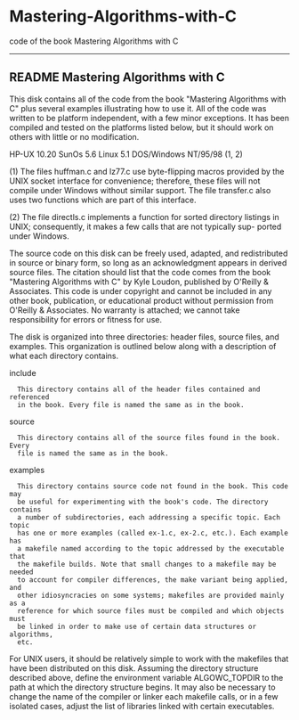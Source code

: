 # Mastering-Algorithms-with-C
code of the book Mastering Algorithms with C

------------------------------------------------------------------------------
README
Mastering Algorithms with C
------------------------------------------------------------------------------

This disk contains all of the code from the book "Mastering Algorithms with C"
plus several examples illustrating how to use it.  All of the code was written
to be platform independent, with a few minor exceptions.  It has been compiled
and tested  on the platforms listed below,  but it should work  on others with
little or no modification.

   HP-UX 10.20
   SunOs 5.6 
   Linux 5.1
   DOS/Windows NT/95/98 (1, 2)

   (1) The files huffman.c and lz77.c use byte-flipping macros provided by the
       UNIX socket interface for convenience; therefore, these  files will not
       compile under Windows without similar support. The file transfer.c also
       uses two functions which are part of this interface.

   (2) The file directls.c implements a function for sorted directory listings
       in UNIX; consequently, it makes a few calls that are not typically sup-
       ported under Windows.

The source code on this disk can be freely used, adapted, and redistributed in
source or  binary form, so long as an acknowledgment appears in derived source
files. The citation should list that the code comes from the  book  "Mastering
Algorithms with C"  by Kyle Loudon,  published by O'Reilly & Associates.  This
code is under copyright and cannot be included in any other book, publication,
or  educational product  without  permission  from  O'Reilly & Associates.  No
warranty is attached; we cannot take responsibility for errors or  fitness for
use.

The disk is organized into three directories: header files, source files,  and
examples. This organization is outlined below along with a description of what
each directory contains.

   include

      This directory contains all of the header files contained and referenced
      in the book. Every file is named the same as in the book.

   source

      This directory contains all of the source files found in the book. Every
      file is named the same as in the book.

   examples

      This directory contains source code not found in the book. This code may
      be useful for experimenting with the book's code. The directory contains
      a number of subdirectories, each addressing a specific topic. Each topic
      has one or more examples (called ex-1.c, ex-2.c, etc.). Each example has
      a makefile named according to the topic addressed by the executable that
      the makefile builds. Note that small changes to a makefile may be needed
      to account for compiler differences, the make variant being applied, and
      other idiosyncracies on some systems; makefiles are provided mainly as a
      reference for which source files must be compiled and which objects must
      be linked in order to make use of certain data structures or algorithms,
      etc.

For UNIX users, it should be relatively simple to work with the makefiles that
have been distributed on this disk. Assuming the directory structure described
above, define the environment variable ALGOWC_TOPDIR  to the path at which the
directory structure begins. It may also be necessary to change the name of the
compiler or linker each makefile calls, or in a few isolated cases, adjust the
list of libraries linked with certain executables.
